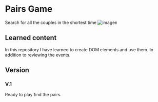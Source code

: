 # Pairs Game
Search for all the couples in the shortest time
![imagen](https://github.com/rodrigoespigares/PairsGame/assets/94736646/8e82c571-379c-435b-b3fd-75d65c897a4d)

## Learned content

In this repository I have learned to create DOM elements and use them. In addition to reviewing the events.

## Version
### V.1
Ready to play find the pairs.
